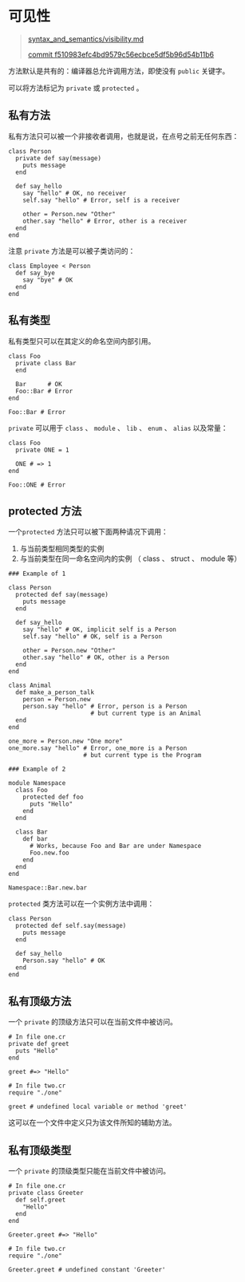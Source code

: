 # 可见性

> [syntax_and_semantics/visibility.md][visibility]
>
> [commit f510983efc4bd9579c56ecbce5df5b96d54b11b6][commit]

[commit]: https://github.com/crystal-lang/crystal-book/commit/f510983efc4bd9579c56ecbce5df5b96d54b11b6
[visibility]: https://github.com/crystal-lang/crystal-book/blob/master/syntax_and_semantics/visibility.md

方法默认是共有的：编译器总允许调用方法，即使没有 `public` 关键字。

可以将方法标记为 `private` 或 `protected` 。

## 私有方法

私有方法只可以被一个非接收者调用，也就是说，在点号之前无任何东西：

```crystal
class Person
  private def say(message)
    puts message
  end

  def say_hello
    say "hello" # OK, no receiver
    self.say "hello" # Error, self is a receiver

    other = Person.new "Other"
    other.say "hello" # Error, other is a receiver
  end
end
```

注意 `private` 方法是可以被子类访问的：

```crystal
class Employee < Person
  def say_bye
    say "bye" # OK
  end
end
```

## 私有类型

私有类型只可以在其定义的命名空间内部引用。

```crystal
class Foo
  private class Bar
  end

  Bar      # OK
  Foo::Bar # Error
end

Foo::Bar # Error
```

`private` 可以用于 `class` 、 `module` 、 `lib` 、 `enum` 、 `alias` 以及常量： 


```crystal
class Foo
  private ONE = 1

  ONE # => 1
end

Foo::ONE # Error
```

## protected 方法

一个`protected` 方法只可以被下面两种请况下调用：

1. 与当前类型相同类型的实例
2. 与当前类型在同一命名空间内的实例 （ class 、 struct 、 module 等）


```crystal
### Example of 1

class Person
  protected def say(message)
    puts message
  end

  def say_hello
    say "hello" # OK, implicit self is a Person
    self.say "hello" # OK, self is a Person

    other = Person.new "Other"
    other.say "hello" # OK, other is a Person
  end
end

class Animal
  def make_a_person_talk
    person = Person.new
    person.say "hello" # Error, person is a Person
                       # but current type is an Animal
  end
end

one_more = Person.new "One more"
one_more.say "hello" # Error, one_more is a Person
                     # but current type is the Program

### Example of 2

module Namespace
  class Foo
    protected def foo
      puts "Hello"
    end
  end

  class Bar
    def bar
      # Works, because Foo and Bar are under Namespace
      Foo.new.foo
    end
  end
end

Namespace::Bar.new.bar
```

`protected` 类方法可以在一个实例方法中调用：

```crystal
class Person
  protected def self.say(message)
    puts message
  end

  def say_hello
    Person.say "hello" # OK
  end
end
```

## 私有顶级方法

一个 `private` 的顶级方法只可以在当前文件中被访问。

```crystal
# In file one.cr
private def greet
  puts "Hello"
end

greet #=> "Hello"

# In file two.cr
require "./one"

greet # undefined local variable or method 'greet'
```

这可以在一个文件中定义只为该文件所知的辅助方法。

## 私有顶级类型

一个 `private` 的顶级类型只能在当前文件中被访问。


```crystal
# In file one.cr
private class Greeter
  def self.greet
    "Hello"
  end
end

Greeter.greet #=> "Hello"

# In file two.cr
require "./one"

Greeter.greet # undefined constant 'Greeter'
```
